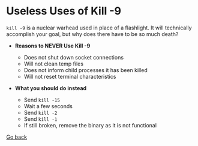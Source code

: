 # Useless Uses of Kill -9

`kill -9` is a nuclear warhead used in place of a flashlight.  It will technically accomplish your goal,
but why does there have to be so much death?

* **Reasons to NEVER Use Kill -9**
  * Does not shut down socket connections
  * Will not clean temp files
  * Does not inform child processes it has been killed
  * Will not reset terminal characteristics

* **What you should do instead**
  * Send `kill -15`
  * Wait a few seconds
  * Send `kill -2`
  * Send `kill -1`
  * If still broken, remove the binary as it is not functional

[Go back](./uuos.md)

